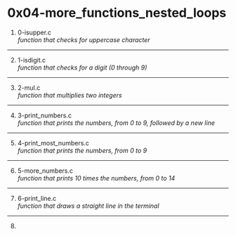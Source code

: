 # 0x04-more_functions_nested_loops
1. 0-isupper.c </br>
_function that checks for uppercase character_
---
2. 1-isdigit.c </br>
_function that checks for a digit (0 through 9)_
---
3. 2-mul.c </br>
_function that multiplies two integers_
---
4. 3-print_numbers.c </br>
_function that prints the numbers, from 0 to 9, followed by a new line_
---
5. 4-print_most_numbers.c </br>
_function that prints the numbers, from 0 to 9_
---
6. 5-more_numbers.c </br>
_function that prints 10 times the numbers, from 0 to 14_
---
7. 6-print_line.c </br>
_function that draws a straight line in the terminal_
---
8.
